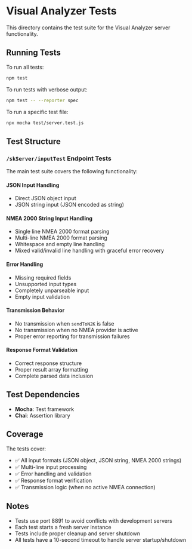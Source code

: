 # Visual Analyzer Tests

This directory contains the test suite for the Visual Analyzer server functionality.

## Running Tests

To run all tests:

```bash
npm test
```

To run tests with verbose output:

```bash
npm test -- --reporter spec
```

To run a specific test file:

```bash
npx mocha test/server.test.js
```

## Test Structure

### `/skServer/inputTest` Endpoint Tests

The main test suite covers the following functionality:

#### JSON Input Handling

- Direct JSON object input
- JSON string input (JSON encoded as string)

#### NMEA 2000 String Input Handling

- Single line NMEA 2000 format parsing
- Multi-line NMEA 2000 format parsing
- Whitespace and empty line handling
- Mixed valid/invalid line handling with graceful error recovery

#### Error Handling

- Missing required fields
- Unsupported input types
- Completely unparseable input
- Empty input validation

#### Transmission Behavior

- No transmission when `sendToN2K` is false
- No transmission when no NMEA provider is active
- Proper error reporting for transmission failures

#### Response Format Validation

- Correct response structure
- Proper result array formatting
- Complete parsed data inclusion

## Test Dependencies

- **Mocha**: Test framework
- **Chai**: Assertion library

## Coverage

The tests cover:

- ✅ All input formats (JSON object, JSON string, NMEA 2000 strings)
- ✅ Multi-line input processing
- ✅ Error handling and validation
- ✅ Response format verification
- ✅ Transmission logic (when no active NMEA connection)

## Notes

- Tests use port 8891 to avoid conflicts with development servers
- Each test starts a fresh server instance
- Tests include proper cleanup and server shutdown
- All tests have a 10-second timeout to handle server startup/shutdown
